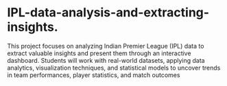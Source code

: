 # IPL-data-analysis-and-extracting-insights.
This project focuses on analyzing Indian Premier League (IPL) data to extract valuable insights and present them through an interactive dashboard. Students will work with real-world datasets, applying data analytics, visualization techniques, and statistical models to uncover trends in team performances, player statistics, and match outcomes
